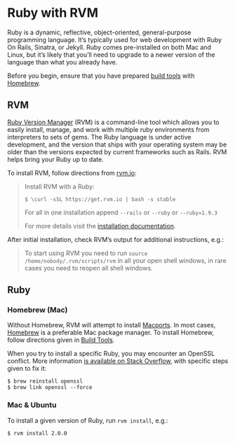 Ruby with RVM
=============

Ruby is a dynamic, reflective, object-oriented, general-purpose programming language.
It’s typically used for web development with Ruby On Rails, Sinatra, or Jekyll.
Ruby comes pre-installed on both Mac and Linux, but it’s likely that you’ll need
to upgrade to a newer version of the language than what you already have.

Before you begin, ensure that you have prepared [build tools](Build-Tools.md)
with [Homebrew](Build-Tools.md#homebrew).

RVM
---

[Ruby Version Manager](https://rvm.io) (RVM) is a command-line tool which allows
you to easily install, manage, and work with multiple ruby environments from
interpreters to sets of gems. The Ruby language is under active development,
and the version that ships with your operating system may be older than the 
versions expected by current frameworks such as Rails. RVM helps bring your
Ruby up to date.

To install RVM, follow directions from [rvm.io](https://rvm.io):

> Install RVM with a Ruby:
> 
>     $ \curl -sSL https://get.rvm.io | bash -s stable
> 
> For all in one installation append `--rails` or `--ruby` or `--ruby=1.9.3`
> 
> For more details visit the [installation documentation](https://rvm.io/rvm/install/).

After initial installation, check RVM’s output for additional instructions, e.g.:

> To start using RVM you need to run `source /home/nobody/.rvm/scripts/rvm`
> in all your open shell windows, in rare cases you need to reopen all shell windows.


Ruby
----

### Homebrew (Mac)

Without Homebrew, RVM will attempt to install [Macports](http://www.macports.org).
In most cases, [Homebrew](http://brew.sh) is a preferable Mac package manager.
To install Homebrew, follow directions given in [Build Tools](Build-Tools.md#homebrew).

When you try to install a specific Ruby, you may encounter an OpenSSL conflict. More information
[is available on Stack Overflow](http://stackoverflow.com/questions/21508866/openssl-rvm-brew-conflicting-error),
with specific steps given to fix it:

    $ brew reinstall openssl
    $ brew link openssl --force


### Mac & Ubuntu

To install a given version of Ruby, run `rvm install`, e.g.:

    $ rvm install 2.0.0
